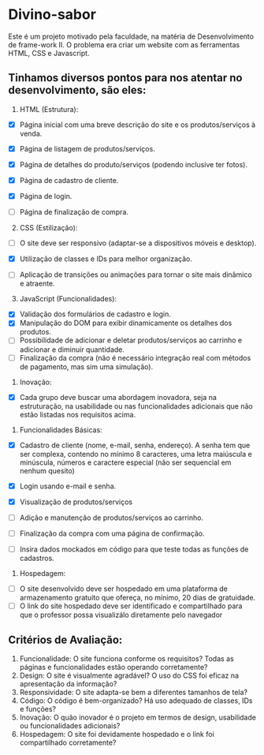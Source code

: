 # Divino-sabor

Este é um projeto motivado pela faculdade, na matéria de Desenvolvimento de frame-work II.
O problema era criar um website com as ferramentas HTML, CSS e Javascript.

## Tinhamos diversos pontos para nos atentar no desenvolvimento, são eles:
1. HTML (Estrutura):
- [x] Página inicial com uma breve descrição do site e os produtos/serviços à venda.
- [x] Página de listagem de produtos/serviços.
- [x] Página de detalhes do produto/serviços (podendo inclusive ter fotos).
- [x] Página de cadastro de cliente.
- [x] Página de login.
- [ ] Página de finalização de compra.


2. CSS (Estilização):
- [ ] O site deve ser responsivo (adaptar-se a dispositivos móveis e desktop).
- [x] Utilização de classes e IDs para melhor organização.
- [ ] Aplicação de transições ou animações para tornar o site mais dinâmico e atraente.


3. JavaScript (Funcionalidades):
- [x] Validação dos formulários de cadastro e login.
- [x] Manipulação do DOM para exibir dinamicamente os detalhes dos produtos.
- [ ] Possibilidade de adicionar e deletar produtos/serviços ao carrinho e adicionar e diminuir quantidade.
- [ ] Finalização da compra (não é necessário integração real com métodos de pagamento, mas sim uma
simulação).

1. Inovação:
- [x] Cada grupo deve buscar uma abordagem inovadora, seja na estruturação, na usabilidade ou nas
funcionalidades adicionais que não estão listadas nos requisitos acima.

1. Funcionalidades Básicas:
- [x] Cadastro de cliente (nome, e-mail, senha, endereço). A senha tem que ser complexa, contendo no
mínimo 8 caracteres, uma letra maiúscula e minúscula, números e caractere especial (não ser
sequencial em nenhum quesito)
- [x] Login usando e-mail e senha.
- [x] Visualização de produtos/serviços
- [ ] Adição e manutenção de produtos/serviços ao carrinho.
- [ ] Finalização da compra com uma página de confirmação.
- [ ] Insira dados mockados em código para que teste todas as funções de cadastros.


1. Hospedagem:
- [ ] O site desenvolvido deve ser hospedado em uma plataforma de armazenamento gratuito que ofereça,
no mínimo, 20 dias de gratuidade.
- [ ] O link do site hospedado deve ser identificado e compartilhado para que o professor possa visualizálo diretamente pelo navegador
## Critérios de Avaliação:
1. Funcionalidade: O site funciona conforme os requisitos? Todas as páginas e funcionalidades estão operando
corretamente?
1. Design: O site é visualmente agradável? O uso do CSS foi eficaz na apresentação da informação?
2. Responsividade: O site adapta-se bem a diferentes tamanhos de tela?
3. Código: O código é bem-organizado? Há uso adequado de classes, IDs e funções?
4. Inovação: O quão inovador é o projeto em termos de design, usabilidade ou funcionalidades adicionais?
5. Hospedagem: O site foi devidamente hospedado e o link foi compartilhado corretamente?
